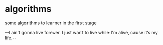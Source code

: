 # algorithms
some algorithms to  learner in the first stage



--I ain't gonna live forever.
I just want to live while I'm alive,
cause it‘s my life.--
